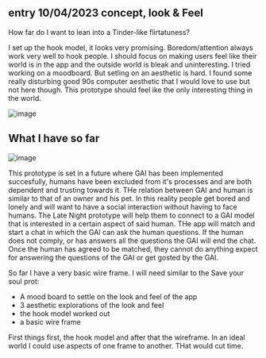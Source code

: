 ## entry 10/04/2023 concept, look & Feel ##

How far do I want to lean into a Tinder-like flirtatuness? 

I set up the hook model, it looks very promising. Boredom/attention always work very well to hook people. I should focus on making users feel like their world is in the app and the outside world is bleak and uninteresting. I tried working on a moodboard. But setling on an aesthetic is hard. I found some really disturbing good 90s computer aesthetic that I would love to use but not here though. This prototype should feel ike the only interesting thing in the world. 

![image](https://user-images.githubusercontent.com/50365794/230995436-bb350354-9012-4548-a1a4-1a1543e8c27a.png)


## What I have so far ##

![image](https://user-images.githubusercontent.com/50365794/230911681-465e3b6d-ad4d-4fd5-a73f-4f40041fd7ac.png)

This prototype is set in a future where GAI has been implemented succesfully, humans have been excluded from it's processes and are both dependent and trusting towards it. THe relation between GAI and human is similar to that of an owner and his pet. 
In this reality people get bored and lonely and will want to have a social interaction without having to face humans. The Late Night prototype will help them to connect to a GAI model that is interested in a certain aspect of said human. THe app will match and start a chat in which the GAI can ask the human questions. If the human does not comply, or has answers all the questions the GAI will end the chat. Once the human has agreed to be matched, they cannot do anything expect for answering the questions of the GAI or get gosted by the GAI. 

So far I have a very basic wire frame. 
I will need similar to the Save your soul prot: 
- A mood board to settle on the look and feel of the app 
- 3 aesthetic explorations of the look and feel 
- the hook model worked out 
- a basic wire frame 

First things first, the hook model and after that the wireframe. In an ideal world I could use aspects of one frame to another. THat would cut time. 
